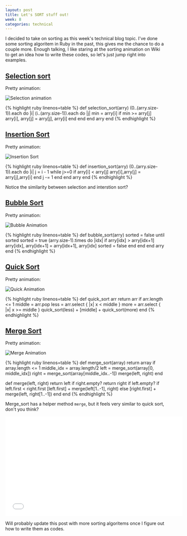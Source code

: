 ```yaml
---
layout: post
title: Let's SORT stuff out!
week: 8
categories: technical
---
```

I decided to take on sorting as this week's technical blog topic. I've done some sorting algoritem in Ruby in the past, this gives me the chance to do a couple more. Enough talking, I like staring at the sorting animation on Wiki to get an idea how to write these codes, so let's just jump right into examples.

[Selection sort](http://en.wikipedia.org/wiki/Selection_sort)
----
Pretty animation:

![Selection animation](http://wiki.ibcsstudent.org/images/9/94/Selection-Sort-Animation.gif)

{% highlight ruby linenos=table %}
def selection_sort(arry)
  (0..(arry.size-1)).each do |i|
    (i..(arry.size-1)).each do |j|
      min = arry[i]
      if min >= arry[j]
        arry[i], arry[j] = arry[j], arry[i]
      end
    end
  end
  arry
end
{% endhighlight %}

[Insertion Sort](http://en.wikipedia.org/wiki/Insertion_sort)
---
Pretty animation:

![Insertion Sort](http://upload.wikimedia.org/wikipedia/commons/0/0f/Insertion-sort-example-300px.gif)

{% highlight ruby linenos=table %}
def insertion_sort(arry)
  (0..(arry.size-1)).each do |i|
    j = i - 1
    while j>=0
      if arry[i] < arry[j]
        arry[i],arry[j] = arry[j],arry[i]
      end
      j -= 1
    end
  end
  arry
end
{% endhighlight %}

Notice the similarity between selection and interstion sort?

[Bubble Sort](http://en.wikipedia.org/wiki/Bubble_sort)
---
Pretty animation:

![Bubble Animation](http://upload.wikimedia.org/wikipedia/commons/c/c8/Bubble-sort-example-300px.gif)

{% highlight ruby linenos=table %}
def bubble_sort(arry)
  sorted = false
  until sorted
    sorted = true
    (arry.size-1).times do |idx|
      if arry[idx] > arry[idx+1]
        arry[idx], arry[idx+1] = arry[idx+1], arry[idx]
        sorted = false
      end
    end
  end
  arry
end
{% endhighlight %}

[Quick Sort](http://en.wikipedia.org/wiki/Quicksort)
---
Pretty animation:

![Quick Animation](http://upload.wikimedia.org/wikipedia/commons/9/9c/Quicksort-example.gif)

{% highlight ruby linenos=table %}
def quick_sort arr
  return arr if arr.length <= 1
  middle = arr.pop
  less = arr.select { |x| x < middle }
  more = arr.select { |x| x >= middle }
  quick_sort(less) + [middle] + quick_sort(more)
end
{% endhighlight %}

[Merge Sort](http://en.wikipedia.org/wiki/Merge_sort)
---
Pretty animation:

![Merge Animation](http://upload.wikimedia.org/wikipedia/commons/c/cc/Merge-sort-example-300px.gif)

{% highlight ruby linenos=table %}
def merge_sort(array)
  return array if array.length <= 1
  middle_idx = array.length/2
  left = merge_sort(array[0, middle_idx])
  right = merge_sort(array[middle_idx..-1])
  merge(left, right)
end

def merge(left, right)
  return left if right.empty?
  return right if left.empty?
  if left.first < right.first
    [left.first] + merge(left[1..-1], right)
  else
    [right.first] + merge(left, right[1..-1])
  end
end
{% endhighlight %}

Merge_sort has a helper method `merge`, but it feels very similar to quick sort, don't you think?

<iframe width="560" height="315" src="//www.youtube.com/embed/es2T6KY45cA" frameborder="0" allowfullscreen></iframe>

Will probably update this post with more sorting algoritems once I figure out how to write them as codes.